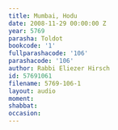 ```yaml
---
title: Mumbai, Hodu
date: 2008-11-29 00:00:00 Z
year: 5769
parasha: Toldot
bookcode: '1'
fullparashacode: '106'
parashacode: '106'
author: Rabbi Eliezer Hirsch
id: 57691061
filename: 5769-106-1
layout: audio
moment: 
shabbat: 
occasion: 
---
```


